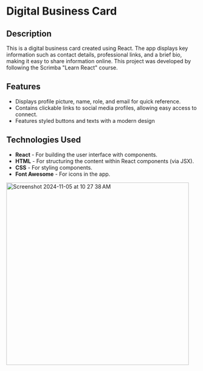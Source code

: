 # Digital Business Card

## Description

This is a digital business card created using React. The app displays key information such as contact details, professional links, and a brief bio, making it easy to share information online. This project was developed by following the Scrimba "Learn React" course.

## Features
- Displays profile picture, name, role, and email for quick reference.
- Contains clickable links to social media profiles, allowing easy access to connect.
- Features styled buttons and texts with a modern design

## Technologies Used
- **React** - For building the user interface with components.
- **HTML** - For structuring the content within React components (via JSX).
- **CSS** - For styling components.
- **Font Awesome** - For icons in the app.

<img width="480" alt="Screenshot 2024-11-05 at 10 27 38 AM" src="https://github.com/user-attachments/assets/03f09726-2bf4-40b2-a620-80081cd6d35f">
